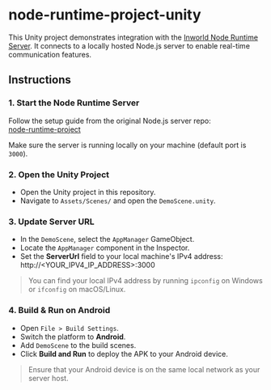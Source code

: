 # node-runtime-project-unity

This Unity project demonstrates integration with the [Inworld Node Runtime Server](https://github.com/inworld-ai/node-runtime-project). It connects to a locally hosted Node.js server to enable real-time communication features.

## Instructions

### 1. Start the Node Runtime Server

Follow the setup guide from the original Node.js server repo:  
[node-runtime-project](https://github.com/inworld-ai/node-runtime-project)

Make sure the server is running locally on your machine (default port is `3000`).

### 2. Open the Unity Project

- Open the Unity project in this repository.
- Navigate to `Assets/Scenes/` and open the `DemoScene.unity`.

### 3. Update Server URL

- In the `DemoScene`, select the `AppManager` GameObject.
- Locate the `AppManager` component in the Inspector.
- Set the **ServerUrl** field to your local machine's IPv4 address:
http://<YOUR_IPV4_IP_ADDRESS>:3000


> You can find your local IPv4 address by running `ipconfig` on Windows or `ifconfig` on macOS/Linux.

### 4. Build & Run on Android

- Open `File > Build Settings`.
- Switch the platform to **Android**.
- Add `DemoScene` to the build scenes.
- Click **Build and Run** to deploy the APK to your Android device.

>  Ensure that your Android device is on the same local network as your server host.